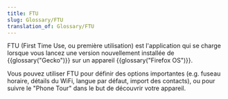 ```yaml
---
title: FTU
slug: Glossary/FTU
translation_of: Glossary/FTU
---
```


FTU (First Time Use, ou première utilisation) est l'application qui se charge lorsque vous lancez une version nouvellement installée de {{glossary("Gecko")}} sur un appareil {{glossary("Firefox OS")}}.

Vous pouvez utiliser FTU pour définir des options importantes (e.g. fuseau horaire, détails du WiFi, langue par défaut, import des contacts), ou pour suivre le "Phone Tour" dans le but de découvrir votre appareil.
